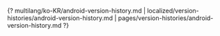 {? multilang/ko-KR/android-version-history.md | localized/version-histories/android-version-history.md | pages/version-histories/android-version-history.md ?}

